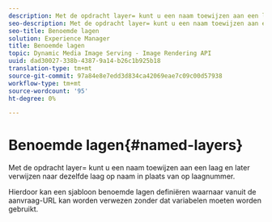 ```yaml
---
description: Met de opdracht layer= kunt u een naam toewijzen aan een laag en later verwijzen naar dezelfde laag op naam in plaats van op laagnummer.
seo-description: Met de opdracht layer= kunt u een naam toewijzen aan een laag en later verwijzen naar dezelfde laag op naam in plaats van op laagnummer.
seo-title: Benoemde lagen
solution: Experience Manager
title: Benoemde lagen
topic: Dynamic Media Image Serving - Image Rendering API
uuid: dad30027-338b-4387-9a14-b26c1b925b18
translation-type: tm+mt
source-git-commit: 97a84e8e7edd3d834ca42069eae7c09c00d57938
workflow-type: tm+mt
source-wordcount: '95'
ht-degree: 0%

---
```



# Benoemde lagen{#named-layers}

Met de opdracht layer= kunt u een naam toewijzen aan een laag en later verwijzen naar dezelfde laag op naam in plaats van op laagnummer.

Hierdoor kan een sjabloon benoemde lagen definiëren waarnaar vanuit de aanvraag-URL kan worden verwezen zonder dat variabelen moeten worden gebruikt.
